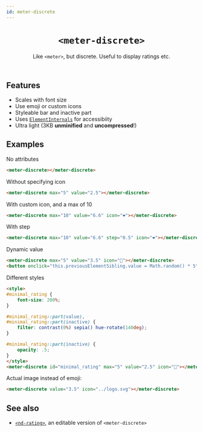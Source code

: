 ```yaml
---
id: meter-discrete
---
```


<header>

# `<meter-discrete>`

Like `<meter>`, but discrete. Useful to display ratings etc.

</header>

<main>

## Features

- Scales with font size
- Use emoji or custom icons
- Styleable bar and inactive part
- Uses [`ElementInternals`](https://developer.mozilla.org/en-US/docs/Web/API/ElementInternals) for accessibiity
- Ultra light (3KB **unminified** and **uncompressed**!)

## Examples

No attributes

```html
<meter-discrete></meter-discrete>
```

Without specifying icon

```html
<meter-discrete max="5" value="2.5"></meter-discrete>
```

With custom icon, and a max of 10

```html
<meter-discrete max="10" value="6.6" icon="❤️"></meter-discrete>
```

With step

```html
<meter-discrete max="10" value="6.6" step="0.5" icon="❤️"></meter-discrete>
```

Dynamic value

```html
<meter-discrete max="5" value="3.5" icon="💩"></meter-discrete>
<button onclick="this.previousElementSibling.value = Math.random() * 5">Random value</button>
```

Different styles


```html
<style>
#minimal_rating {
	font-size: 200%;
}

#minimal_rating::part(value),
#minimal_rating::part(inactive) {
	filter: contrast(0%) sepia() hue-rotate(140deg);
}

#minimal_rating::part(inactive) {
	opacity: .5;
}
</style>
<meter-discrete id="minimal_rating" max="5" value="2.5" icon="💜"></meter-discrete>
```

Actual image instead of emoji:


```html
<meter-discrete value="3.5" icon="../logo.svg"></meter-discrete>
```

## See also

* [`<nd-rating>`](../nd-rating), an editable version of `<meter-discrete>`

</main>